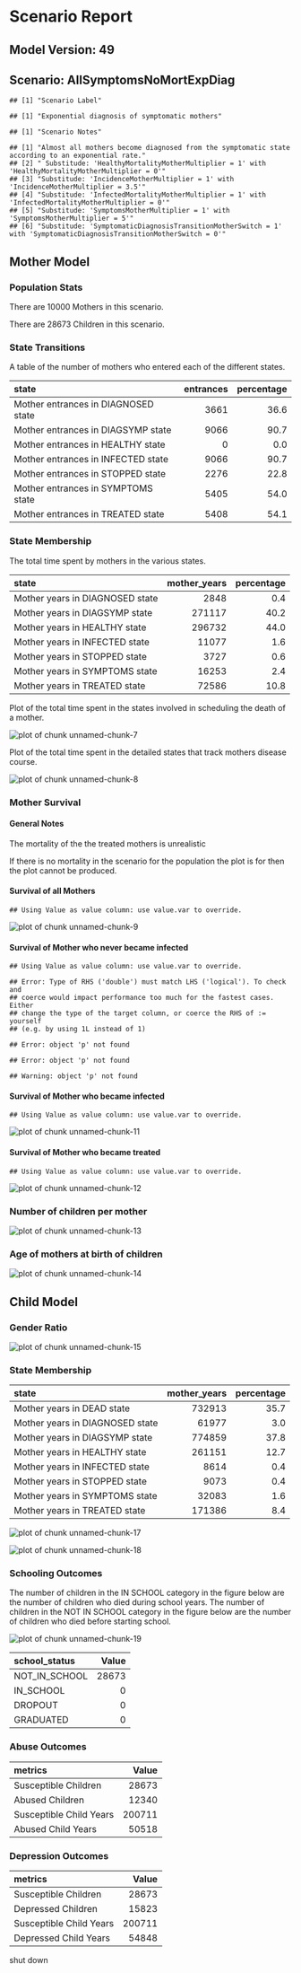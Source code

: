 # Scenario Report




## Model Version: 49
## Scenario: AllSymptomsNoMortExpDiag

```
## [1] "Scenario Label"
```

```
## [1] "Exponential diagnosis of symptomatic mothers"
```

```
## [1] "Scenario Notes"
```

```
## [1] "Almost all mothers become diagnosed from the symptomatic state according to an exponential rate."                  
## [2] " Substitude: 'HealthyMortalityMotherMultiplier = 1' with 'HealthyMortalityMotherMultiplier = 0'"                   
## [3] "Substitude: 'IncidenceMotherMultiplier = 1' with 'IncidenceMotherMultiplier = 3.5'"                                
## [4] "Substitude: 'InfectedMortalityMotherMultiplier = 1' with 'InfectedMortalityMotherMultiplier = 0'"                  
## [5] "Substitude: 'SymptomsMotherMultiplier = 1' with 'SymptomsMotherMultiplier = 5'"                                    
## [6] "Substitude: 'SymptomaticDiagnosisTransitionMotherSwitch = 1' with 'SymptomaticDiagnosisTransitionMotherSwitch = 0'"
```

## Mother Model

### Population Stats


There are 10000 Mothers in this scenario.

There are 28673 Children in this scenario.

### State Transitions

A table of the number of mothers who entered each of the different states.


|state                               | entrances| percentage|
|:-----------------------------------|---------:|----------:|
|Mother entrances in DIAGNOSED state |      3661|       36.6|
|Mother entrances in DIAGSYMP state  |      9066|       90.7|
|Mother entrances in HEALTHY state   |         0|        0.0|
|Mother entrances in INFECTED state  |      9066|       90.7|
|Mother entrances in STOPPED state   |      2276|       22.8|
|Mother entrances in SYMPTOMS state  |      5405|       54.0|
|Mother entrances in TREATED state   |      5408|       54.1|

### State Membership

The total time spent by mothers in the various states.


|state                           | mother_years| percentage|
|:-------------------------------|------------:|----------:|
|Mother years in DIAGNOSED state |         2848|        0.4|
|Mother years in DIAGSYMP state  |       271117|       40.2|
|Mother years in HEALTHY state   |       296732|       44.0|
|Mother years in INFECTED state  |        11077|        1.6|
|Mother years in STOPPED state   |         3727|        0.6|
|Mother years in SYMPTOMS state  |        16253|        2.4|
|Mother years in TREATED state   |        72586|       10.8|

Plot of the total time spent in the states involved in scheduling the death of a mother.

![plot of chunk unnamed-chunk-7](figure/AllSymptomsNoMortExpDiag/unnamed-chunk-7.png) 

Plot of the total time spent in the detailed states that track mothers disease course.

![plot of chunk unnamed-chunk-8](figure/AllSymptomsNoMortExpDiag/unnamed-chunk-8.png) 

### Mother Survival

#### General Notes

The mortality of the the treated mothers is unrealistic

If there is no mortality in the scenario for the population the plot is for then the plot cannot be produced.

#### Survival of all Mothers


```
## Using Value as value column: use value.var to override.
```

![plot of chunk unnamed-chunk-9](figure/AllSymptomsNoMortExpDiag/unnamed-chunk-9.png) 

#### Survival of Mother who never became infected


```
## Using Value as value column: use value.var to override.
```

```
## Error: Type of RHS ('double') must match LHS ('logical'). To check and
## coerce would impact performance too much for the fastest cases. Either
## change the type of the target column, or coerce the RHS of := yourself
## (e.g. by using 1L instead of 1)
```

```
## Error: object 'p' not found
```

```
## Error: object 'p' not found
```

```
## Warning: object 'p' not found
```

#### Survival of Mother who became infected


```
## Using Value as value column: use value.var to override.
```

![plot of chunk unnamed-chunk-11](figure/AllSymptomsNoMortExpDiag/unnamed-chunk-11.png) 

#### Survival of Mother who became treated


```
## Using Value as value column: use value.var to override.
```

![plot of chunk unnamed-chunk-12](figure/AllSymptomsNoMortExpDiag/unnamed-chunk-12.png) 

### Number of children per mother

![plot of chunk unnamed-chunk-13](figure/AllSymptomsNoMortExpDiag/unnamed-chunk-13.png) 

### Age of mothers at birth of children

![plot of chunk unnamed-chunk-14](figure/AllSymptomsNoMortExpDiag/unnamed-chunk-14.png) 

## Child Model

### Gender Ratio

![plot of chunk unnamed-chunk-15](figure/AllSymptomsNoMortExpDiag/unnamed-chunk-15.png) 

### State Membership


|state                           | mother_years| percentage|
|:-------------------------------|------------:|----------:|
|Mother years in DEAD state      |       732913|       35.7|
|Mother years in DIAGNOSED state |        61977|        3.0|
|Mother years in DIAGSYMP state  |       774859|       37.8|
|Mother years in HEALTHY state   |       261151|       12.7|
|Mother years in INFECTED state  |         8614|        0.4|
|Mother years in STOPPED state   |         9073|        0.4|
|Mother years in SYMPTOMS state  |        32083|        1.6|
|Mother years in TREATED state   |       171386|        8.4|

![plot of chunk unnamed-chunk-17](figure/AllSymptomsNoMortExpDiag/unnamed-chunk-17.png) 

![plot of chunk unnamed-chunk-18](figure/AllSymptomsNoMortExpDiag/unnamed-chunk-18.png) 

### Schooling Outcomes

The number of children in the IN SCHOOL category in the figure below are the number of children who died during school years. The number of children in the NOT IN SCHOOL category in the figure below are the number of children who died before starting school. 

![plot of chunk unnamed-chunk-19](figure/AllSymptomsNoMortExpDiag/unnamed-chunk-19.png) 


|school_status | Value|
|:-------------|-----:|
|NOT_IN_SCHOOL | 28673|
|IN_SCHOOL     |     0|
|DROPOUT       |     0|
|GRADUATED     |     0|

### Abuse Outcomes


|metrics                 |  Value|
|:-----------------------|------:|
|Susceptible Children    |  28673|
|Abused Children         |  12340|
|Susceptible Child Years | 200711|
|Abused Child Years      |  50518|

### Depression Outcomes


|metrics                 |  Value|
|:-----------------------|------:|
|Susceptible Children    |  28673|
|Depressed Children      |  15823|
|Susceptible Child Years | 200711|
|Depressed Child Years   |  54848|

shut down



